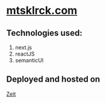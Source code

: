 # [mtsklrck.com](https://mtsklrck.now.sh)

## Technologies used:
1. next.js
2. reactJS
3. semanticUI

## Deployed and hosted on

[Zeit](https://zeit.co/)